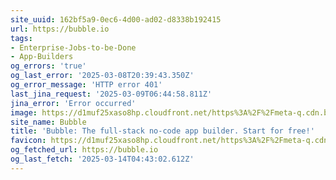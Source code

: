```yaml
---
site_uuid: 162bf5a9-0ec6-4d00-ad02-d8338b192415
url: https://bubble.io
tags:
- Enterprise-Jobs-to-be-Done
- App-Builders
og_errors: 'true'
og_last_error: '2025-03-08T20:39:43.350Z'
og_error_message: 'HTTP error 401'
last_jina_request: '2025-03-09T06:44:58.811Z'
jina_error: 'Error occurred'
image: https://d1muf25xaso8hp.cloudfront.net/https%3A%2F%2Fmeta-q.cdn.bubble.io%2Ff1740773255881x194841547134159100%2FIMG_9775.png?w=&h=&auto=compress&dpr=1&fit=max
site_name: Bubble
title: 'Bubble: The full-stack no-code app builder. Start for free!'
favicon: https://d1muf25xaso8hp.cloudfront.net/https%3A%2F%2Fmeta-q.cdn.bubble.io%2Ff1530294839424x143528842134401200%2FIcon-no-clearspace.png?w=128&h=&auto=compress&dpr=1&fit=max
og_fetched_url: https://bubble.io
og_last_fetch: '2025-03-14T04:43:02.612Z'
---
```


